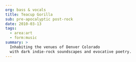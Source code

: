 ```yaml
---
org: bass & vocals
title: Teacup Gorilla
sub: pre-apocalyptic post-rock
date: 2010-03-13
tags:
  - area:art
  - form:music
summary: >
  Inhabiting the venues of Denver Colorado
  with dark indie-rock soundscapes and evocative poetry.
---
```

